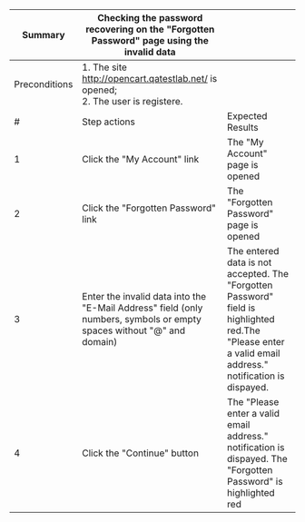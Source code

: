|Summary|Checking the password recovering on the "Forgotten Password" page using the invalid data||
|---|---|---|
|Preconditions|1. The site http://opencart.qatestlab.net/ is opened;<br/>2. The user is registere.|
|#|Step actions|Expected Results|
|1|Click the "My Account" link|The "My Account" page is opened|
|2|Click the "Forgotten Password" link|The "Forgotten Password" page is opened|
|3|Enter the invalid data into the "E-Mail Address" field (only numbers, symbols or empty spaces without "@" and domain)| The entered data is not accepted. The "Forgotten Password" field is highlighted red.The "Please enter a valid email address." notification is dispayed.|
|4|Click the "Continue" button|The "Please enter a valid email address." notification is dispayed. The "Forgotten Password" is highlighted red|
